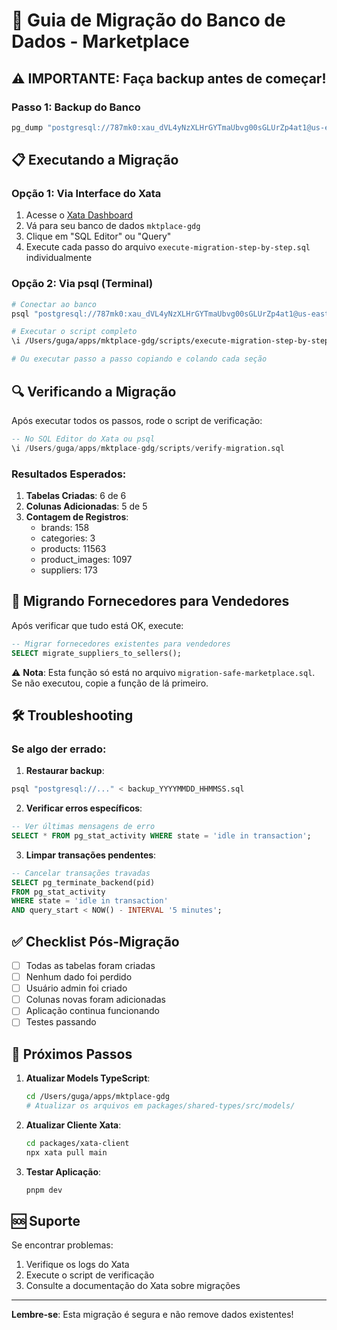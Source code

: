 # 🚀 Guia de Migração do Banco de Dados - Marketplace

## ⚠️ IMPORTANTE: Faça backup antes de começar!

### Passo 1: Backup do Banco
```bash
pg_dump "postgresql://787mk0:xau_dVL4yNzXLHrGYTmaUbvg00sGLUrZp4at1@us-east-1.sql.xata.sh/mktplace-gdg:main?sslmode=require" > backup_$(date +%Y%m%d_%H%M%S).sql
```

## 📋 Executando a Migração

### Opção 1: Via Interface do Xata

1. Acesse o [Xata Dashboard](https://app.xata.io)
2. Vá para seu banco de dados `mktplace-gdg`
3. Clique em "SQL Editor" ou "Query"
4. Execute cada passo do arquivo `execute-migration-step-by-step.sql` individualmente

### Opção 2: Via psql (Terminal)

```bash
# Conectar ao banco
psql "postgresql://787mk0:xau_dVL4yNzXLHrGYTmaUbvg00sGLUrZp4at1@us-east-1.sql.xata.sh/mktplace-gdg:main?sslmode=require"

# Executar o script completo
\i /Users/guga/apps/mktplace-gdg/scripts/execute-migration-step-by-step.sql

# Ou executar passo a passo copiando e colando cada seção
```

## 🔍 Verificando a Migração

Após executar todos os passos, rode o script de verificação:

```sql
-- No SQL Editor do Xata ou psql
\i /Users/guga/apps/mktplace-gdg/scripts/verify-migration.sql
```

### Resultados Esperados:

1. **Tabelas Criadas**: 6 de 6
2. **Colunas Adicionadas**: 5 de 5
3. **Contagem de Registros**:
   - brands: 158
   - categories: 3
   - products: 11563
   - product_images: 1097
   - suppliers: 173

## 🔄 Migrando Fornecedores para Vendedores

Após verificar que tudo está OK, execute:

```sql
-- Migrar fornecedores existentes para vendedores
SELECT migrate_suppliers_to_sellers();
```

⚠️ **Nota**: Esta função só está no arquivo `migration-safe-marketplace.sql`. Se não executou, copie a função de lá primeiro.

## 🛠️ Troubleshooting

### Se algo der errado:

1. **Restaurar backup**:
```bash
psql "postgresql://..." < backup_YYYYMMDD_HHMMSS.sql
```

2. **Verificar erros específicos**:
```sql
-- Ver últimas mensagens de erro
SELECT * FROM pg_stat_activity WHERE state = 'idle in transaction';
```

3. **Limpar transações pendentes**:
```sql
-- Cancelar transações travadas
SELECT pg_terminate_backend(pid) 
FROM pg_stat_activity 
WHERE state = 'idle in transaction' 
AND query_start < NOW() - INTERVAL '5 minutes';
```

## ✅ Checklist Pós-Migração

- [ ] Todas as tabelas foram criadas
- [ ] Nenhum dado foi perdido
- [ ] Usuário admin foi criado
- [ ] Colunas novas foram adicionadas
- [ ] Aplicação continua funcionando
- [ ] Testes passando

## 📝 Próximos Passos

1. **Atualizar Models TypeScript**:
   ```bash
   cd /Users/guga/apps/mktplace-gdg
   # Atualizar os arquivos em packages/shared-types/src/models/
   ```

2. **Atualizar Cliente Xata**:
   ```bash
   cd packages/xata-client
   npx xata pull main
   ```

3. **Testar Aplicação**:
   ```bash
   pnpm dev
   ```

## 🆘 Suporte

Se encontrar problemas:
1. Verifique os logs do Xata
2. Execute o script de verificação
3. Consulte a documentação do Xata sobre migrações

---

**Lembre-se**: Esta migração é segura e não remove dados existentes! 